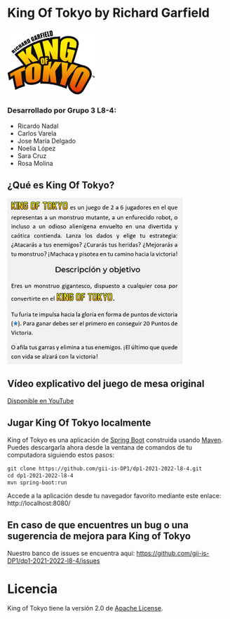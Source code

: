 # King Of Tokyo by Richard Garfield

<img width="200" alt="kot-logo" src="src/main/resources/static/resources/images/TITULO_DEL_JUEGO.png">

### Desarrollado por Grupo 3 L8-4:
- Ricardo Nadal
- Carlos Varela
- Jose María Delgado
- Noelia López
- Sara Cruz
- Rosa Molina

## ¿Qué es King Of Tokyo?
<img width="400" alt="kot-logo" src="src/main/resources/static/resources/images/principal.png">


## Vídeo explicativo del juego de mesa original
<a href="https://youtu.be/ohXMYBgUpqY">Disponible en YouTube</a>

## Jugar King Of Tokyo localmente
King of Tokyo es una aplicación de [Spring Boot](https://spring.io/guides/gs/spring-boot) construida usando [Maven](https://spring.io/guides/gs/maven/). Puedes descargarla ahora desde la ventana de comandos de tu computadora siguiendo estos pasos:


```
git clone https://github.com/gii-is-DP1/dp1-2021-2022-l8-4.git
cd dp1-2021-2022-l8-4
mvn spring-boot:run
```

Accede a la aplicación desde tu navegador favorito mediante este enlace: http://localhost:8080/

## En caso de que encuentres un bug o una sugerencia de mejora para King of Tokyo
Nuestro banco de issues se encuentra aquí: https://github.com/gii-is-DP1/dp1-2021-2022-l8-4/issues

# Licencia
King of Tokyo tiene la versión 2.0 de [Apache License](https://www.apache.org/licenses/LICENSE-2.0).
